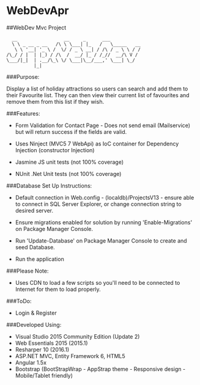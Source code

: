 # WebDevApr
##WebDev Mvc Project

      __                 __     _      ___           
      \ \ _ __ _ __   /\ \ \___| |_   /   \_____   __
       \ \ '__| '_ \ /  \/ / _ \ __| / /\ / _ \ \ / /
    /\_/ / |  | |_) / /\  /  __/ |_ / /_//  __/\ V / 
    \___/|_|  | .__/\_\ \/ \___|\__/___,' \___| \_/  
              |_|                                    
    

###Purpose: 

Display a list of holiday attractions so users can search and add them to their Favourite list. 
They can then view their current list of favourites and remove them from this list if they wish.


###Features:

 - Form Validation for Contact Page - Does not send email (Mailservice) but will return success if the fields are valid.
 - Uses Ninject (MVC5 7 WebApi) as IoC container for Dependency Injection (constructor Injection)

 - Jasmine JS unit tests (not 100% coverage)
 - NUnit .Net Unit tests (not 100% coverage)

###Database Set Up Instructions:

 - Default connection in Web.config - (localdb)/ProjectsV13 - ensure able to connect in SQL Server Explorer, or change connection string to desired server.

 - Ensure migrations enabled for solution by running 'Enable-Migrations' on Package Manager Console.

 - Run 'Update-Database' on Package Manager Console to create and seed Database.

 - Run the application

###Please Note:

 - Uses CDN to load a few scripts so you'll need to be connected to Internet for them to load properly.

###ToDo:

 - Login & Register

###Developed Using:
 - Visual Studio 2015 Community Edition (Update 2)
 - Web Essentials 2015 (2015.1)
 - Resharper 10 (2016.1)
 - ASP.NET MVC, Entity Framework 6, HTML5
 - Angular 1.5x
- Bootstrap (BootStrapWrap - AppStrap theme - Responsive design - Mobile/Tablet friendly)
